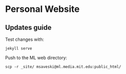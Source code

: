 # Personal Website

## Updates guide

Test changes with:
```
jekyll serve
```

Push to the ML web directory:
```
scp -r _site/ msaveski@ml.media.mit.edu:public_html/
```